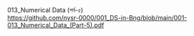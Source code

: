 013_Numerical Data (পর্ব-৫) <br>
https://github.com/nysr-0000/001_DS-in-Bng/blob/main/001-013_Numerical_Data_(Part-5).pdf
